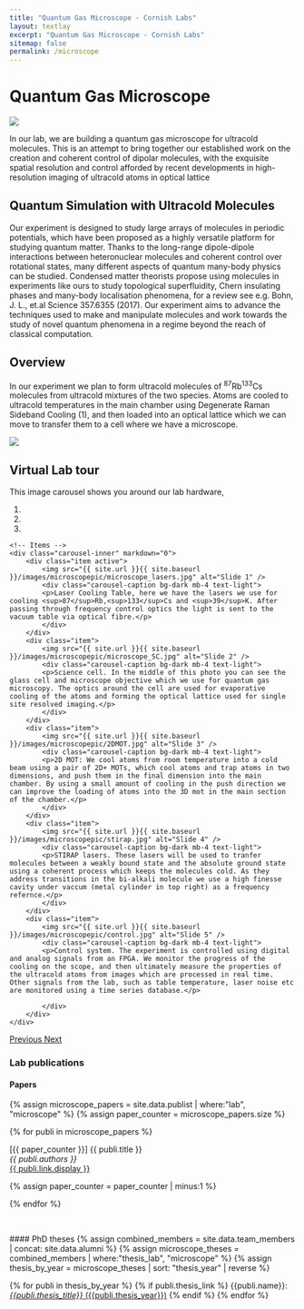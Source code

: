 ```yaml
---
title: "Quantum Gas Microscope - Cornish Labs"
layout: textlay
excerpt: "Quantum Gas Microscope - Cornish Labs"
sitemap: false
permalink: /microscope
---
```


# Quantum Gas Microscope

<img src="{{ site.url }}{{ site.baseurl }}/images/microscopepic/render5square-1080x805.png" class="img-fluid rounded mx-auto center-block" style="max-width: 25%; height: auto;">

In our lab, we are building a quantum gas microscope for ultracold molecules. This is an attempt to bring together our established work on the creation and coherent control of dipolar molecules, with the exquisite spatial resolution and control afforded by recent developments in high-resolution imaging of ultracold atoms in optical lattice

## Quantum Simulation with Ultracold Molecules

Our experiment is designed to study large arrays of molecules in periodic potentials, which have been proposed as a highly versatile platform for studying quantum matter. Thanks to the long-range dipole-dipole interactions between heteronuclear molecules and coherent control over rotational states, many different aspects of quantum many-body physics can be studied. Condensed matter theorists propose using molecules in experiments like ours to study topological superfluidity, Chern insulating phases and many-body localisation phenomena, for a review see e.g. Bohn, J. L., et.al Science 357.6355 (2017). Our experiment aims to advance the techniques used to make and manipulate molecules and work towards the study of novel quantum phenomena in a regime beyond the reach of classical computation.

## Overview

In our experiment we plan to form ultracold molecules of <sup>87</sup>Rb<sup>133</sup>Cs molecules from ultracold mixtures of the two species. Atoms are cooled to ultracold temperatures in the main chamber using Degenerate Raman Sideband Cooling (1), and then loaded into an optical lattice which we can move to transfer them to a cell where we have a microscope.

<img src="{{ site.url }}{{ site.baseurl }}/images/microscopepic/ExperimentOverview.png" class="img-fluid" style="max-width: 100%; height: auto;">



## Virtual Lab tour

This image carousel shows you around our lab hardware, 



<div markdown="0" id="carousel" class="carousel slide" data-ride="carousel" data-interval="4000" data-pause="hover" >
    <!-- Menu -->
    <ol class="carousel-indicators">
        <li data-target="#carousel" data-slide-to="0" class="active"></li>
        <li data-target="#carousel" data-slide-to="1"></li>
        <li data-target="#carousel" data-slide-to="2"></li>
    </ol>

    <!-- Items -->
    <div class="carousel-inner" markdown="0">
        <div class="item active">
            <img src="{{ site.url }}{{ site.baseurl }}/images/microscopepic/microscope_lasers.jpg" alt="Slide 1" />
            <div class="carousel-caption bg-dark mb-4 text-light">
            <p>Laser Cooling Table, here we have the lasers we use for cooling <sup>87</sup>Rb,<sup>133</sup>Cs and <sup>39</sup>K. After passing through frequency control optics the light is sent to the vacuum table via optical fibre.</p>
            </div>
        </div>
        <div class="item">
            <img src="{{ site.url }}{{ site.baseurl }}/images/microscopepic/microscope_SC.jpg" alt="Slide 2" />
            <div class="carousel-caption bg-dark mb-4 text-light">
            <p>Science cell. In the middle of this photo you can see the glass cell and microscope objective which we use for quantum gas microscopy. The optics around the cell are used for evaporative cooling of the atoms and forming the optical lattice used for single site resolved imaging.</p>
            </div>
        </div>
        <div class="item">
            <img src="{{ site.url }}{{ site.baseurl }}/images/microscopepic/2DMOT.jpg" alt="Slide 3" />
            <div class="carousel-caption bg-dark mb-4 text-light">
            <p>2D MOT: We cool atoms from room temperature into a cold beam using a pair of 2D+ MOTs, which cool atoms and trap atoms in two dimensions, and push them in the final dimension into the main chamber. By using a small amount of cooling in the push direction we can improve the loading of atoms into the 3D mot in the main section of the chamber.</p>
            </div>
        </div>
        <div class="item">
            <img src="{{ site.url }}{{ site.baseurl }}/images/microscopepic/stirap.jpg" alt="Slide 4" />
            <div class="carousel-caption bg-dark mb-4 text-light">
            <p>STIRAP lasers. These lasers will be used to tranfer molecules between a weakly bound state and the absolute ground state using a coherent process which keeps the molecules cold. As they address transitions in the bi-alkali molecule we use a high finesse cavity under vaccum (metal cylinder in top right) as a frequency refernce.</p>
            </div>
        </div>
        <div class="item">
            <img src="{{ site.url }}{{ site.baseurl }}/images/microscopepic/control.jpg" alt="Slide 5" />
            <div class="carousel-caption bg-dark mb-4 text-light">
            <p>Control system. The experiment is controlled using digital and analog signals from an FPGA. We monitor the progress of the cooling on the scope, and then ultimately measure the properties of the ultracold atoms from images which are processed in real time. Other signals from the lab, such as table temperature, laser noise etc are monitored using a time series database.</p>

            </div>
        </div>
    </div>
  <a class="left carousel-control" href="#carousel" role="button" data-slide="prev">
    <span class="glyphicon glyphicon-chevron-left" aria-hidden="true"></span>
    <span class="sr-only">Previous</span>
  </a>
  <a class="right carousel-control" href="#carousel" role="button" data-slide="next">
    <span class="glyphicon glyphicon-chevron-right" aria-hidden="true"></span>
    <span class="sr-only">Next</span>
  </a>
</div>





### Lab publications
#### Papers
{% assign microscope_papers = site.data.publist | where:"lab", "microscope" %}
{% assign paper_counter = microscope_papers.size %}

{% for publi in microscope_papers %}

  \[{{ paper_counter }}\] {{ publi.title }} <br />
  <em>{{ publi.authors }} </em><br /><a href="{{ publi.link.url }}">{{ publi.link.display }}</a>

  {% assign paper_counter = paper_counter | minus:1 %}

{% endfor %}

<p> &nbsp; </p>
#### PhD theses
{% assign combined_members = site.data.team_members | concat: site.data.alumni %}
{% assign microscope_theses = combined_members | where:"thesis_lab", "microscope" %}
{% assign thesis_by_year = microscope_theses | sort: "thesis_year" | reverse %}

{% for publi in thesis_by_year %}
  {% if publi.thesis_link %}
  {{publi.name}}: [_{{publi.thesis_title}}_ ({{publi.thesis_year}})]({{publi.thesis_link}})
  {% endif %}
{% endfor %}